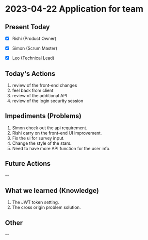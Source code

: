 # 2023-04-22 Application for team

## Present Today
- [X] Rishi (Product Owner)
- [X] Simon (Scrum Master)
- [X] Leo (Technical Lead)


## Today's Actions

1. review of the front-end changes
2. feel back from client
3. review of the additional API
4. review of the login security session


## Impediments (Problems)
1. Simon check out the api requirement.
2. Rishi carry on the front-end UI improvement.
3. Fix the ui for survey input.
4. Change the style of the stars.
5. Need to have more API function for the user info.

## Future Actions
--

## What we learned (Knowledge)
1. The JWT token setting.
2. The cross origin problem solution.

## Other
--
